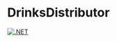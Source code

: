 # DrinksDistributor
[![.NET](https://github.com/AnasChelli/DrinksDistributor/actions/workflows/dotnet.yml/badge.svg)](https://github.com/AnasChelli/DrinksDistributor/actions/workflows/dotnet.yml)
